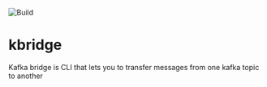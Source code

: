 ![Build](https://github.com/vlasovs/kbridge/actions/workflows/dotnet.yml/badge.svg)

# kbridge
Kafka bridge is CLI that lets you to transfer messages from one kafka topic to another
